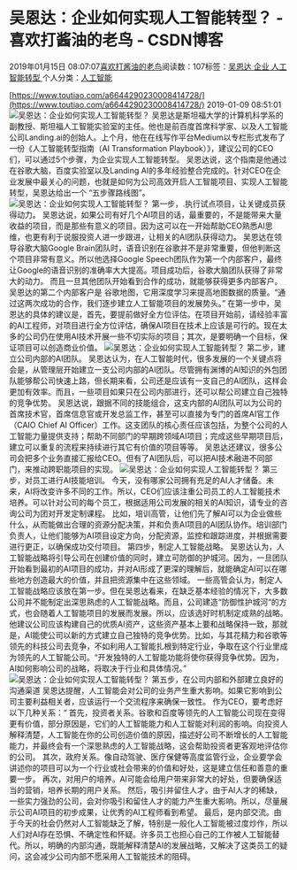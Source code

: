 
# 吴恩达：企业如何实现人工智能转型？ - 喜欢打酱油的老鸟 - CSDN博客


2019年01月15日 08:07:07[喜欢打酱油的老鸟](https://me.csdn.net/weixin_42137700)阅读数：107标签：[吴恩达																](https://so.csdn.net/so/search/s.do?q=吴恩达&t=blog)[企业																](https://so.csdn.net/so/search/s.do?q=企业&t=blog)[人工智能转型																](https://so.csdn.net/so/search/s.do?q=人工智能转型&t=blog)[
							](https://so.csdn.net/so/search/s.do?q=企业&t=blog)[
																					](https://so.csdn.net/so/search/s.do?q=吴恩达&t=blog)个人分类：[人工智能																](https://blog.csdn.net/weixin_42137700/article/category/7820233)
[
																								](https://so.csdn.net/so/search/s.do?q=吴恩达&t=blog)


[https://www.toutiao.com/a6644290230008414728/](https://www.toutiao.com/a6644290230008414728/)
2019-01-09 08:51:01
![吴恩达：企业如何实现人工智能转型？](http://p9.pstatp.com/large/pgc-image/2fc9245e87cd4b4c8af2d1c1c4bd15b6)
吴恩达是斯坦福大学的计算机科学系的副教授、斯坦福人工智能实验室的主任。他也是前百度首席科学家、以及人工智能公司Landing.ai的创始人。上个月，他在在线写作平台Medium以专栏形式发布了一份《人工智能转型指南（AI Transformation Playbook）》，建议公司的CEO们，可以通过5个步骤，为企业实现人工智能转型。
吴恩达说，这个指南是他通过在谷歌大脑，百度实验室以及Landing AI的多年经验整合完成的。针对CEO在企业发展中最关心的问题，也就是如何为公司高效开启人工智能项目、实现人工智能转型，吴恩达给出一个 “五步骤路线图”。
![吴恩达：企业如何实现人工智能转型？](http://p1.pstatp.com/large/pgc-image/98f6f0f72a0e4abfb61aa085916e259b)
第一步，.执行试点项目，让关键成员获得动力。
吴恩达说，如果公司有好几个AI项目的话，最重要的，不是能带来大量收益的项目，而是那些有意义的项目。因为这可以在一开始帮助CEO熟悉AI思维，也更有利于说服投资人进一步跟进，让相关的AI团队获得动力。
吴恩达在领导谷歌大脑Google Brain团队时，语音识别在谷歌并不是非常重要，但他判断这个项目非常有意义。所以他选择Google Speech团队作为第一个内部客户，最终让Google的语音识别的准确率大大提高。项目成功后，谷歌大脑团队获得了非常大的动力。
而且一旦其他团队开始看到合作的成功，就能够获得更多内部客户。吴恩达的第二个内部客户是 谷歌地图，它用深度学习来提高地图数据的质量。“通过这两次成功的合作，我们逐步建立人工智能项目的发展势头。”
在第一步中，吴恩达的具体的建议是，首先，要提前做好全方位评估。在项目开始前，请经验丰富的AI工程师，对项目进行全方位评估，确保AI项目在技术上应该是可行的。现在太多的公司仍在使用AI技术开展一些不切实际的项目；其次，是要明确一个目标，保证项目可以创造商业价值。
![吴恩达：企业如何实现人工智能转型？](http://p1.pstatp.com/large/pgc-image/1a3fd8412b21406ea76328dc1d7db6d1)
第二步，建立公司内部的AI团队。
吴恩达认为，在人工智能时代，很多发展的一个关键点将会是，从管理层开始建立一支公司内部的AI团队。尽管拥有渊博的AI知识的外包团队能够帮公司快速上路，但长期来看，公司还是应该有一支自己的AI团队，这样会更加有效率。而且，一些项目如果只在公司内部进行，还可以帮公司建立自己独特的竞争优势。
吴恩达说，跟据不同的技能组合，这支内部的AI团队可以为公司的首席技术官，首席信息官或开发总监工作，甚至可以直接为专门的首席AI官工作（CAIO Chief AI Officer）工作。这支团队的核心责任应该包括，为整个公司的人工智能力量提供支持；帮助不同部门的早期跨领域AI项目；完成这些早期项目后，建立可以重复的流程来持续进行其它有价值的项目等等。
吴恩达还建议，很多公司会把多个业务直接汇报给CEO。但有了AI团队后，可以把AI技术融进不同部门，来推动跨职能项目的实现。
![吴恩达：企业如何实现人工智能转型？](http://p1.pstatp.com/large/pgc-image/949b09ae18024533b36edc36da1c8535)
第三步，对员工进行AI技能培训。
今天，没有哪家公司拥有充足的AI人才储备。未来，AI将改变许多不同的工作。所以，CEO们应该注重公司员工的人工智能技术培养。可以针对公司的每个员工，根据适用公司发展的相关的AI知识，请专业的咨询公司为团对开发定制课程。
比如，培训高管，让他们先了解AI可以为企业做些什么，从而能做出合理的资源分配决策，并和负责AI项目的AI团队协作。培训部门负责人，让他们能够为AI项目设定方向，分配资源，监控和跟踪进度，并根据需要进行更正，以确保成功交付项目。
第四步，制定人工智能战略。
吴恩达认为，人工智能战略将引导公司在创建价值的同时，建立可防御的护城河。因为，一旦团队开始看到最初的AI项目的成功，并对AI形成了更深的理解后，就能确定AI可以在哪些地方创造最大的价值，并且把资源集中在这些领域。
一些高管会认为，制定人工智能战略应该放在第一步。但在吴恩达看来，在缺乏基本经验的情况下，大多数公司并不能制定出深思熟虑的人工智能战略。而且，公司建造“防御性护城河“的方式，也会随着人工智能项目的发展而发展。所以，应该选好时机制定成熟的战略。
他建议公司应该构建自己的优质AI资产，这些资产基本上要和战略保持一致，那就是，AI能使公司以新的方式建立自己独特的竞争优势。比如，与其花精力和谷歌等领先的科技公司去竞争，不如利用人工智能扎根到特定行业，争取在这个行业里成为领先的人工智能公司。“开发独特的人工智能功能将使你获得竞争优势。因为，AI如何影响公司的战略，将取决于行业和具体情况。”
![吴恩达：企业如何实现人工智能转型？](http://p3.pstatp.com/large/pgc-image/b501d4a3b2814b15b91b15997a357e4b)
第五步，在公司内部和外部建立良好的沟通渠道
吴恩达提醒，人工智能会对公司的业务产生重大影响。如果它影响到公司主要利益相关者，应该运行一个交流程序来确保一致性。 作为CEO，要考虑好以下几种关系：“
首先，投资者关系。谷歌和百度等领先的人工智能公司现在变得更有价值，部分原因是，它们的人工智能能力和人工智能对利润的影响。向投资人解释清楚，人工智能在你的公司创造价值的原因，描述好公司不断增长的人工智能能力，并最终会有一个深思熟虑的人工智能战略，这会帮助投资者更客观地评估你的公司。
其次，政府关系。像自动驾驶、医疗保健等高度监管行业，企业要学会讲述你的项目可以为一个行业或社会带来的价值和好处，这是建立信任和善意的重要一步。
再次，对用户的培养。AI可能会给用户带来非常大的好处，但要确保适当的营销，培养长期的用户关系。
然后，吸引并留住人才。由于AI人才的稀缺，一些实力强劲的公司，会对你吸引和留住人才的能力产生重大影响。所以，尽量展示公司AI项目的初步成果，让优秀的AI工程师看到希望。
最后，是内部交流。由于今天的社会仍然对人工智能缺乏了解，特别是一般化人工智能被过度炒作，所以人们对AI存在恐惧、不确定性和怀疑。许多员工也担心自己的工作被人工智能替代。所以，明确的内部沟通，既能解释清楚AI的发展战略，又解决了这类员工的疑问，这会减少公司内部不愿采用人工智能技术的阻碍。

